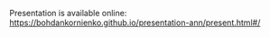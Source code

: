 Presentation is available online: https://bohdankornienko.github.io/presentation-ann/present.html#/
